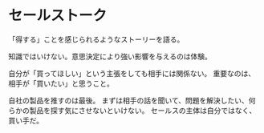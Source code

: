 # セールストーク

「得する」ことを感じられるようなストーリーを語る。

知識ではいけない。意思決定により強い影響を与えるのは体験。

自分が「買ってほしい」という主張をしても相手には関係ない。
重要なのは、相手が「買いたい」と思うこと。

自社の製品を推すのは最後。
まずは相手の話を聞いて、問題を解決したい、何らかの製品を探す気にさせないといけない。
セールスの主体は自分ではなく、買い手だ。
